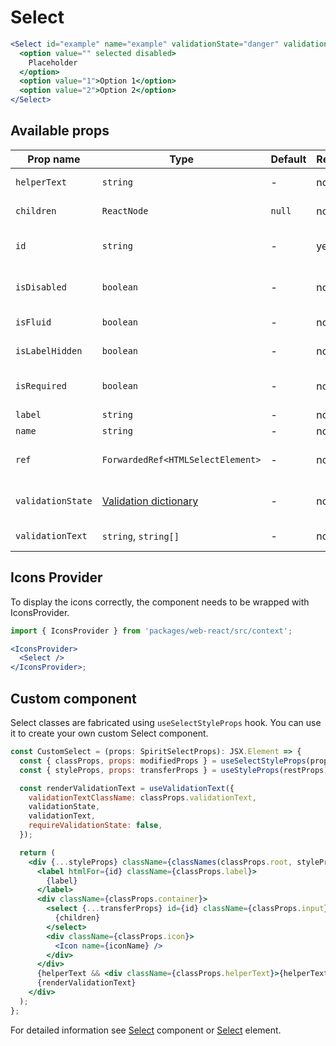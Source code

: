 # Select

```jsx
<Select id="example" name="example" validationState="danger" validationText="validation failed" isRequired>
  <option value="" selected disabled>
    Placeholder
  </option>
  <option value="1">Option 1</option>
  <option value="2">Option 2</option>
</Select>
```

## Available props

| Prop name         | Type                                           | Default | Required | Description                     |
| ----------------- | ---------------------------------------------- | ------- | -------- | ------------------------------- |
| `helperText`      | `string`                                       | -       | no       | Custom helper text              |
| `children`        | `ReactNode`                                    | `null`  | no       | Content of the Select           |
| `id`              | `string`                                       | -       | yes      | Select and label identification |
| `isDisabled`      | `boolean`                                      | -       | no       | Whether is field disabled       |
| `isFluid`         | `boolean`                                      | -       | no       | Whether is field is fluid       |
| `isLabelHidden`   | `boolean`                                      | -       | no       | Whether is label hidden         |
| `isRequired`      | `boolean`                                      | -       | no       | Whether is field required       |
| `label`           | `string`                                       | -       | no       | Label text                      |
| `name`            | `string`                                       | -       | no       | Select name                     |
| `ref`             | `ForwardedRef<HTMLSelectElement>`              | -       | no       | Select element reference        |
| `validationState` | [Validation dictionary][dictionary-validation] | -       | no       | Type of validation state        |
| `validationText`  | `string`, `string[]`                           | -       | no       | Validation text                 |

## Icons Provider

To display the icons correctly, the component needs to be wrapped with IconsProvider.

```jsx
import { IconsProvider } from 'packages/web-react/src/context';

<IconsProvider>
  <Select />
</IconsProvider>;
```

## Custom component

Select classes are fabricated using `useSelectStyleProps` hook. You can use it to create your own custom Select component.

```jsx
const CustomSelect = (props: SpiritSelectProps): JSX.Element => {
  const { classProps, props: modifiedProps } = useSelectStyleProps(props);
  const { styleProps, props: transferProps } = useStyleProps(restProps);

  const renderValidationText = useValidationText({
    validationTextClassName: classProps.validationText,
    validationState,
    validationText,
    requireValidationState: false,
  });

  return (
    <div {...styleProps} className={classNames(classProps.root, styleProps.className)}>
      <label htmlFor={id} className={classProps.label}>
        {label}
      </label>
      <div className={classProps.container}>
        <select {...transferProps} id={id} className={classProps.input} ref={ref}>
          {children}
        </select>
        <div className={classProps.icon}>
          <Icon name={iconName} />
        </div>
      </div>
      {helperText && <div className={classProps.helperText}>{helperText}</div>}
      {renderValidationText}
    </div>
  );
};
```

For detailed information see [Select][select] component or [Select][select-element] element.

[select]: https://github.com/lmc-eu/spirit-design-system/blob/main/packages/web/src/scss/components/Select/README.md
[select-element]: https://developer.mozilla.org/en-US/docs/Web/HTML/Element/select
[dictionary-validation]: https://github.com/lmc-eu/spirit-design-system/blob/main/docs/DICTIONARIES.md#validation
